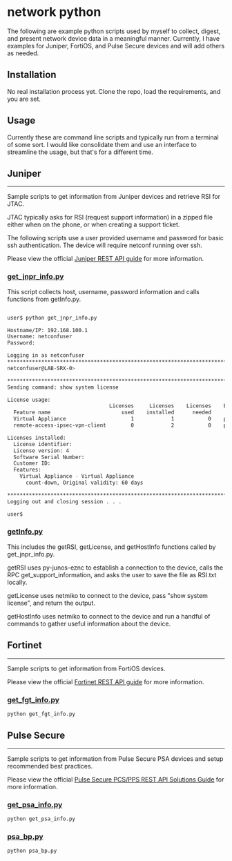 # **network python**

The following are example python scripts used by myself to collect, digest, and present network device data in a meaningful manner. Currently, I have examples for Juniper, FortiOS, and Pulse Secure devices and will add others as needed.

## Installation

No real installation process yet. Clone the repo, load the requirements, and you are set.

## Usage

Currently these are command line scripts and typically run from a terminal of some sort. I would like consolidate them and use an interface to streamline the usage, but that's for a different time.

## Juniper

---
Sample scripts to get information from Juniper devices and retrieve RSI for JTAC.

JTAC typically asks for RSI (request support information) in a zipped file either when on the phone, or when creating a support ticket.

The following scripts use a user provided username and password for basic ssh authentication. The device will require netconf running over ssh.

Please view the official [Juniper REST API guide](https://www.juniper.net/documentation/en_US/junos/information-products/pathway-pages/rest-api/rest-api.html) for more information.

### [get_jnpr_info.py](https://www.github.com/)

This script collects host, username, password information and calls functions from getInfo.py.

```zsh

user$ python get_jnpr_info.py

Hostname/IP: 192.168.100.1
Username: netconfuser
Password:

Logging in as netconfuser
********************************************************************************
netconfuser@LAB-SRX-0>

********************************************************************************
Sending command: show system license

License usage:
                                 Licenses     Licenses    Licenses    Expiry
  Feature name                       used    installed      needed
  Virtual Appliance                     1            1           0    permanent
  remote-access-ipsec-vpn-client        0            2           0    permanent

Licenses installed:
  License identifier:
  License version: 4
  Software Serial Number:
  Customer ID:
  Features:
    Virtual Appliance - Virtual Appliance
      count-down, Original validity: 60 days

********************************************************************************
Logging out and closing session . . .

user$
```

### [getInfo.py](https://www.github.com/)

This includes the getRSI, getLicense, and getHostInfo functions called by get_jnpr_info.py.

getRSI uses py-junos-eznc to establish a connection to the device, calls the RPC get_support_information, and asks the user to save the file as RSI.txt locally.

getLicense uses netmiko to connect to the device, pass "show system license", and return the output.

getHostInfo uses netmiko to connect to the device and run a handful of commands to gather useful information about the device.

## Fortinet

---
Sample scripts to get information from FortiOS devices.

Please view the official [Fortinet REST API guide](https://www.github.com/) for more information.

### [get_fgt_info.py](https://www.github.com/)

```bash
python get_fgt_info.py
```

## Pulse Secure

---
Sample scripts to get information from Pulse Secure PSA devices and setup recommended best practices.

Please view the official [Pulse Secure PCS/PPS REST API Solutions Guide](https://www-prev.pulsesecure.net/download/techpubs/current/1470/pulse-connect-secure/pcs/9.0rx/ps-pcs-pps-9.0r3-rest-api-solutions-guide.pdf) for more information.

### [get_psa_info.py](https://www.github.com/)

```bash
python get_psa_info.py
```

### [psa_bp.py](https://www.github.com/)

```bash
python psa_bp.py
```
